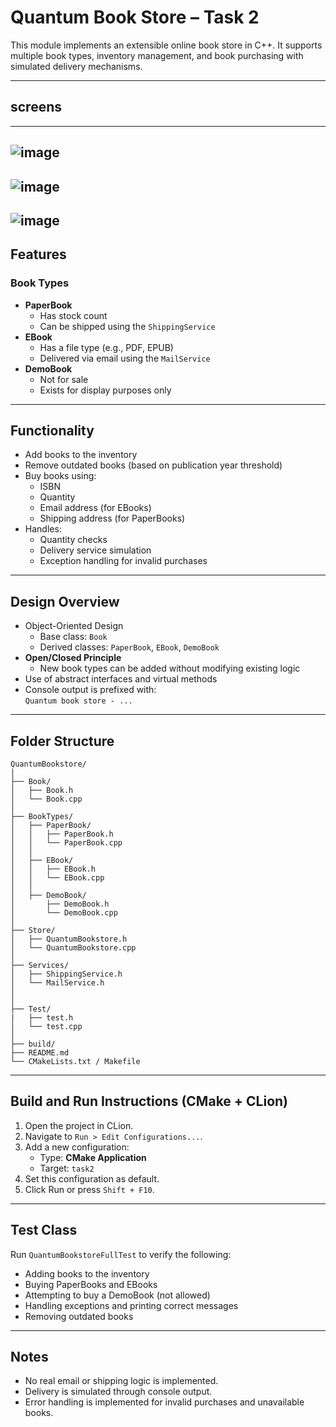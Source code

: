 # Quantum Book Store – Task 2

This module implements an extensible online book store in C++. It supports multiple book types, inventory management, and book purchasing with simulated delivery mechanisms.

---
## screens
---
![image](https://github.com/user-attachments/assets/247843e3-3e1e-4f89-a0b9-4c1a0911528f)
---
![image](https://github.com/user-attachments/assets/cba226bc-15d6-4764-b836-6814f7368e6c)
---
![image](https://github.com/user-attachments/assets/a26b2aa8-f0b6-4c07-be0c-e64fc3f23c02)
---


## Features

### Book Types

- **PaperBook**
  - Has stock count
  - Can be shipped using the `ShippingService`
- **EBook**
  - Has a file type (e.g., PDF, EPUB)
  - Delivered via email using the `MailService`
- **DemoBook**
  - Not for sale
  - Exists for display purposes only

---

## Functionality

- Add books to the inventory
- Remove outdated books (based on publication year threshold)
- Buy books using:
  - ISBN
  - Quantity
  - Email address (for EBooks)
  - Shipping address (for PaperBooks)
- Handles:
  - Quantity checks
  - Delivery service simulation
  - Exception handling for invalid purchases

---

## Design Overview

- Object-Oriented Design
  - Base class: `Book`
  - Derived classes: `PaperBook`, `EBook`, `DemoBook`
- **Open/Closed Principle**
  - New book types can be added without modifying existing logic
- Use of abstract interfaces and virtual methods
- Console output is prefixed with:  
  `Quantum book store - ...`  

---

## Folder Structure

```
QuantumBookstore/
│
├── Book/                           
│   ├── Book.h
│   └── Book.cpp
│
├── BookTypes/                     
│   ├── PaperBook/
│   │   ├── PaperBook.h
│   │   └── PaperBook.cpp
│   │
│   ├── EBook/
│   │   ├── EBook.h
│   │   └── EBook.cpp
│   │
│   ├── DemoBook/
│       ├── DemoBook.h
│       └── DemoBook.cpp
│
├── Store/
│   ├── QuantumBookstore.h
│   └── QuantumBookstore.cpp
│
├── Services/
│   ├── ShippingService.h
│   └── MailService.h
│
│
├── Test/
|   ├── test.h
│   └── test.cpp
│
├── build/                      
├── README.md
└── CMakeLists.txt / Makefile
```

---

## Build and Run Instructions (CMake + CLion)

1. Open the project in CLion.
2. Navigate to `Run > Edit Configurations...`.
3. Add a new configuration:
   - Type: **CMake Application**
   - Target: `task2`
4. Set this configuration as default.
5. Click Run or press `Shift + F10`.

---

## Test Class

Run `QuantumBookstoreFullTest` to verify the following:

- Adding books to the inventory
- Buying PaperBooks and EBooks
- Attempting to buy a DemoBook (not allowed)
- Handling exceptions and printing correct messages
- Removing outdated books

---

## Notes

- No real email or shipping logic is implemented.
- Delivery is simulated through console output.
- Error handling is implemented for invalid purchases and unavailable books.
